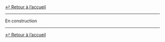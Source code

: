 [↩ Retour à l’accueil](/index.html)

--------------------------------------------------------------------------------

En construction

--------------------------------------------------------------------------------

[↩ Retour à l’accueil](/index.html)
